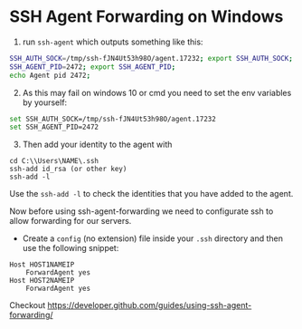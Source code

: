 # SSH Agent Forwarding on Windows
1. run `ssh-agent` which outputs something like this:
```bash
SSH_AUTH_SOCK=/tmp/ssh-fJN4Ut53h98O/agent.17232; export SSH_AUTH_SOCK;
SSH_AGENT_PID=2472; export SSH_AGENT_PID;
echo Agent pid 2472;
```

2. As this may fail on windows 10 or cmd you need to set the env variables by yourself:
```bash
set SSH_AUTH_SOCK=/tmp/ssh-fJN4Ut53h98O/agent.17232
set SSH_AGENT_PID=2472
```

3. Then add your identity to the agent with
```
cd C:\\Users\NAME\.ssh
ssh-add id_rsa (or other key)
ssh-add -l
```
Use the `ssh-add -l` to check the identities that you have added to the agent.

Now before using ssh-agent-forwarding we need to configurate ssh to allow forwarding for our servers.

- Create a `config` (no extension) file inside your `.ssh` directory and then use the following snippet:
```ssh
Host HOST1NAMEIP
	ForwardAgent yes
Host HOST2NAMEIP
	ForwardAgent yes
```

Checkout https://developer.github.com/guides/using-ssh-agent-forwarding/